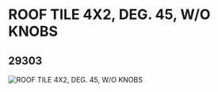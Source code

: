 # ROOF TILE 4X2, DEG. 45, W/O KNOBS
## 29303
![ROOF TILE 4X2, DEG. 45, W/O KNOBS](https://lc-www-live-s.legocdn.com/media/bricks/5/2/6184967.jpg)